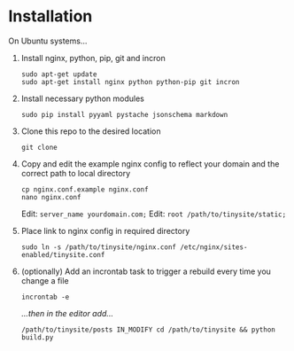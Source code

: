 # Installation

On Ubuntu systems...

1. Install nginx, python, pip, git and incron

   ```
   sudo apt-get update
   sudo apt-get install nginx python python-pip git incron
   ```

2. Install necessary python modules

   ```
   sudo pip install pyyaml pystache jsonschema markdown
   ```

3. Clone this repo to the desired location

   ```
   git clone
   ```

4. Copy and edit the  example nginx config to reflect your domain and the correct path to local directory

   ```
   cp nginx.conf.example nginx.conf
   nano nginx.conf
   ```

   Edit: `server_name yourdomain.com;`
   Edit: `root /path/to/tinysite/static;`

5. Place link to nginx config in required directory

   ```
   sudo ln -s /path/to/tinysite/nginx.conf /etc/nginx/sites-enabled/tinysite.conf
   ```

6. (optionally) Add an incrontab task to trigger a rebuild every time you change a file

   ```
   incrontab -e
   ```

   _...then in the editor add..._

   ```
   /path/to/tinysite/posts IN_MODIFY cd /path/to/tinysite && python build.py
   ```
